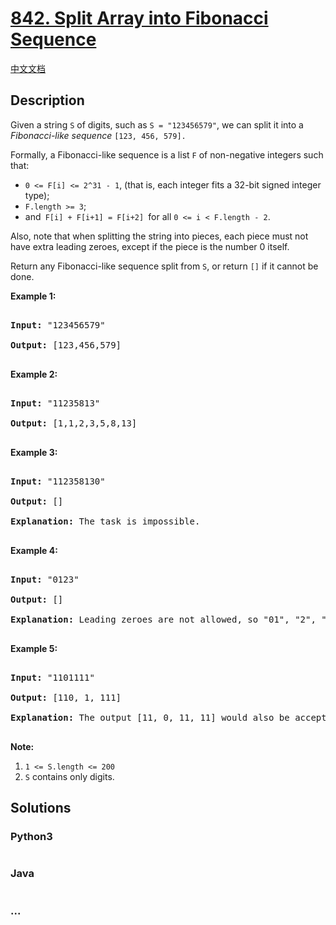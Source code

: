 # [842. Split Array into Fibonacci Sequence](https://leetcode.com/problems/split-array-into-fibonacci-sequence)

[中文文档](/solution/0800-0899/0842.Split%20Array%20into%20Fibonacci%20Sequence/README.md)

## Description

<p>Given a string <code>S</code>&nbsp;of digits, such as <code>S = &quot;123456579&quot;</code>, we can split it into a <em>Fibonacci-like sequence</em>&nbsp;<code>[123, 456, 579].</code></p>

<p>Formally, a Fibonacci-like sequence is a list&nbsp;<code>F</code> of non-negative integers such that:</p>

<ul>
    <li><code>0 &lt;= F[i] &lt;= 2^31 - 1</code>, (that is,&nbsp;each integer fits a 32-bit signed integer type);</li>
    <li><code>F.length &gt;= 3</code>;</li>
    <li>and<code> F[i] + F[i+1] = F[i+2] </code>for all <code>0 &lt;= i &lt; F.length - 2</code>.</li>
</ul>

<p>Also, note that when splitting the string into pieces, each piece must not have extra leading zeroes, except if the piece is the number 0 itself.</p>

<p>Return any Fibonacci-like sequence split from <code>S</code>, or return <code>[]</code> if it cannot be done.</p>

<p><strong>Example 1:</strong></p>

<pre>

<strong>Input: </strong>&quot;123456579&quot;

<strong>Output: </strong>[123,456,579]

</pre>

<p><strong>Example 2:</strong></p>

<pre>

<strong>Input: </strong>&quot;11235813&quot;

<strong>Output: </strong>[1,1,2,3,5,8,13]

</pre>

<p><strong>Example 3:</strong></p>

<pre>

<strong>Input: </strong>&quot;112358130&quot;

<strong>Output: </strong>[]

<strong>Explanation: </strong>The task is impossible.

</pre>

<p><strong>Example 4:</strong></p>

<pre>

<strong>Input: </strong>&quot;0123&quot;

<strong>Output: </strong>[]

<strong>Explanation: </strong>Leading zeroes are not allowed, so &quot;01&quot;, &quot;2&quot;, &quot;3&quot; is not valid.

</pre>

<p><strong>Example 5:</strong></p>

<pre>

<strong>Input: </strong>&quot;1101111&quot;

<strong>Output: </strong>[110, 1, 111]

<strong>Explanation: </strong>The output [11, 0, 11, 11] would also be accepted.

</pre>

<p><strong>Note: </strong></p>

<ol>
    <li><code>1 &lt;= S.length&nbsp;&lt;= 200</code></li>
    <li><code>S</code> contains only digits.</li>
</ol>

## Solutions

<!-- tabs:start -->

### **Python3**

```python

```

### **Java**

```java

```

### **...**

```

```

<!-- tabs:end -->

